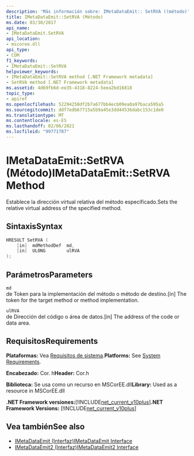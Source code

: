 ```yaml
---
description: 'Más información sobre: IMetaDataEmit:: SetRVA ((método)'
title: IMetaDataEmit::SetRVA (Método)
ms.date: 03/30/2017
api_name:
- IMetaDataEmit.SetRVA
api_location:
- mscoree.dll
api_type:
- COM
f1_keywords:
- IMetaDataEmit::SetRVA
helpviewer_keywords:
- IMetaDataEmit::SetRVA method [.NET Framework metadata]
- SetRVA method [.NET Framework metadata]
ms.assetid: 4d69fb6d-ee35-4318-8224-5eea2bd16818
topic_type:
- apiref
ms.openlocfilehash: 52294250df2b7a677bb4ecb09ea0a97baca595a5
ms.sourcegitcommit: ddf7edb67715a5b9a45e3dd44536dabc153c1de0
ms.translationtype: MT
ms.contentlocale: es-ES
ms.lasthandoff: 02/06/2021
ms.locfileid: "99771787"
---
```

# <a name="imetadataemitsetrva-method"></a><span data-ttu-id="6f3bf-103">IMetaDataEmit::SetRVA (Método)</span><span class="sxs-lookup"><span data-stu-id="6f3bf-103">IMetaDataEmit::SetRVA Method</span></span>

<span data-ttu-id="6f3bf-104">Establece la dirección virtual relativa del método especificado.</span><span class="sxs-lookup"><span data-stu-id="6f3bf-104">Sets the relative virtual address of the specified method.</span></span>  
  
## <a name="syntax"></a><span data-ttu-id="6f3bf-105">Sintaxis</span><span class="sxs-lookup"><span data-stu-id="6f3bf-105">Syntax</span></span>  
  
```cpp  
HRESULT SetRVA (  
    [in]  mdMethodDef  md,
    [in]  ULONG        ulRVA
);  
```  
  
## <a name="parameters"></a><span data-ttu-id="6f3bf-106">Parámetros</span><span class="sxs-lookup"><span data-stu-id="6f3bf-106">Parameters</span></span>  

 `md`  
 <span data-ttu-id="6f3bf-107">de Token para la implementación del método o método de destino.</span><span class="sxs-lookup"><span data-stu-id="6f3bf-107">[in] The token for the target method or method implementation.</span></span>  
  
 `ulRVA`  
 <span data-ttu-id="6f3bf-108">de Dirección del código o área de datos.</span><span class="sxs-lookup"><span data-stu-id="6f3bf-108">[in] The address of the code or data area.</span></span>  
  
## <a name="requirements"></a><span data-ttu-id="6f3bf-109">Requisitos</span><span class="sxs-lookup"><span data-stu-id="6f3bf-109">Requirements</span></span>  

 <span data-ttu-id="6f3bf-110">**Plataformas:** Vea [Requisitos de sistema](../../get-started/system-requirements.md).</span><span class="sxs-lookup"><span data-stu-id="6f3bf-110">**Platforms:** See [System Requirements](../../get-started/system-requirements.md).</span></span>  
  
 <span data-ttu-id="6f3bf-111">**Encabezado:** Cor. h</span><span class="sxs-lookup"><span data-stu-id="6f3bf-111">**Header:** Cor.h</span></span>  
  
 <span data-ttu-id="6f3bf-112">**Biblioteca:** Se usa como un recurso en MSCorEE.dll</span><span class="sxs-lookup"><span data-stu-id="6f3bf-112">**Library:** Used as a resource in MSCorEE.dll</span></span>  
  
 <span data-ttu-id="6f3bf-113">**.NET Framework versiones:**[!INCLUDE[net_current_v10plus](../../../../includes/net-current-v10plus-md.md)]</span><span class="sxs-lookup"><span data-stu-id="6f3bf-113">**.NET Framework Versions:** [!INCLUDE[net_current_v10plus](../../../../includes/net-current-v10plus-md.md)]</span></span>  
  
## <a name="see-also"></a><span data-ttu-id="6f3bf-114">Vea también</span><span class="sxs-lookup"><span data-stu-id="6f3bf-114">See also</span></span>

- [<span data-ttu-id="6f3bf-115">IMetaDataEmit (Interfaz)</span><span class="sxs-lookup"><span data-stu-id="6f3bf-115">IMetaDataEmit Interface</span></span>](imetadataemit-interface.md)
- [<span data-ttu-id="6f3bf-116">IMetaDataEmit2 (Interfaz)</span><span class="sxs-lookup"><span data-stu-id="6f3bf-116">IMetaDataEmit2 Interface</span></span>](imetadataemit2-interface.md)

